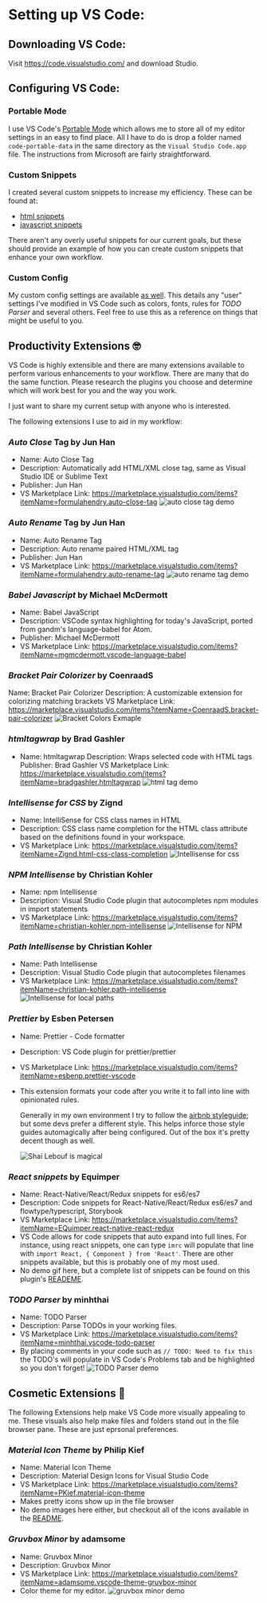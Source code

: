 # Setting up VS Code:

## Downloading VS Code:

Visit https://code.visualstudio.com/ and download Studio.

## Configuring VS Code:

### Portable Mode
I use VS Code's [Portable Mode](https://code.visualstudio.com/docs/editor/portable) which allows me to store all of my editor settings in an easy to find place. All I have to do is drop a folder named `code-portable-data` in the same directory as the `Visual Studio Code.app` file. The instructions from Microsoft are fairly straightforward.

### Custom Snippets
I created several custom snippets to increase my efficiency. These can be found at:

- [html snippets](./config/snippets/html.json)
- [javascript snippets](./config/snippets/javascript.json)

There aren't any overly useful snippets for our current goals, but these should provide an example of how you can create custom snippets that enhance your own workflow.

### Custom Config
My custom config settings are available [as well](./config/settings.json). This details any "user" settings I've modified in VS Code such as colors, fonts, rules for _TODO Parser_ and several others. Feel free to use this as a reference on things that might be useful to you. 

## Productivity Extensions 🤓

VS Code is highly extensible and there are many extensions available to perform various enhancements to your workflow. There are many that do the same function. Please research the plugins you choose and determine which will work best for you and the way you work.

I just want to share my current setup with anyone who is interested.

The following extensions I use to aid in my workflow:

### _Auto Close_ Tag by Jun Han

- Name: Auto Close Tag
- Description: Automatically add HTML/XML close tag, same as Visual Studio IDE or Sublime Text
- Publisher: Jun Han
- VS Marketplace Link: https://marketplace.visualstudio.com/items?itemName=formulahendry.auto-close-tag
  ![auto close tag demo][auto-close-tag]

### _Auto Rename_ Tag by Jun Han

- Name: Auto Rename Tag
- Description: Auto rename paired HTML/XML tag
- Publisher: Jun Han
- VS Marketplace Link: https://marketplace.visualstudio.com/items?itemName=formulahendry.auto-rename-tag
  ![auto rename tag demo][auto-rename-tag]

### _Babel Javascript_ by Michael McDermott

- Name: Babel JavaScript
- Description: VSCode syntax highlighting for today's JavaScript, ported from gandm's language-babel for Atom.
- Publisher: Michael McDermott
- VS Marketplace Link: https://marketplace.visualstudio.com/items?itemName=mgmcdermott.vscode-language-babel

### _Bracket Pair Colorizer_ by CoenraadS

Name: Bracket Pair Colorizer
Description: A customizable extension for colorizing matching brackets
VS Marketplace Link: https://marketplace.visualstudio.com/items?itemName=CoenraadS.bracket-pair-colorizer
![Bracket Colors Exmaple][bracket-pair-coloerizer]

### _htmltagwrap_ by Brad Gashler

- Name: htmltagwrap
  Description: Wraps selected code with HTML tags
  Publisher: Brad Gashler
  VS Marketplace Link: https://marketplace.visualstudio.com/items?itemName=bradgashler.htmltagwrap
  ![html tag demo][htmltagwrap]

### _Intellisense for CSS_ by Zignd

- Name: IntelliSense for CSS class names in HTML
- Description: CSS class name completion for the HTML class attribute based on the definitions found in your workspace.
- VS Marketplace Link: https://marketplace.visualstudio.com/items?itemName=Zignd.html-css-class-completion
  ![Intellisense for css][css_intellisense]

### _NPM Intellisense_ by Christian Kohler

- Name: npm Intellisense
- Description: Visual Studio Code plugin that autocompletes npm modules in import statements
- VS Marketplace Link: https://marketplace.visualstudio.com/items?itemName=christian-kohler.npm-intellisense
  ![Intellisense for NPM][npm_intellisense]

### _Path Intellisense_ by Christian Kohler

- Name: Path Intellisense
- Description: Visual Studio Code plugin that autocompletes filenames
- VS Marketplace Link: https://marketplace.visualstudio.com/items?itemName=christian-kohler.path-intellisense
  ![Intellisense for local paths][path_intellisense]

### _Prettier_ by Esben Petersen

- Name: Prettier - Code formatter
- Description: VS Code plugin for prettier/prettier
- VS Marketplace Link: https://marketplace.visualstudio.com/items?itemName=esbenp.prettier-vscode
- This extension formats your code after you write it to fall into line with opinionated rules.

  Generally in my own environment I try to follow the [airbnb styleguide](https://github.com/airbnb/javascript); but some devs prefer a different style. This helps inforce those style guides automagically after being configured. Out of the box it's pretty decent though as well.

  ![Shai Lebouf is magical][magic]

### _React snippets_ by Equimper

- Name: React-Native/React/Redux snippets for es6/es7
- Description: Code snippets for React-Native/React/Redux es6/es7 and flowtype/typescript, Storybook
- VS Marketplace Link: https://marketplace.visualstudio.com/items?itemName=EQuimper.react-native-react-redux
- VS Code allows for code snippets that auto expand into full lines. For instance, using react snippets, one can type `imrc` will populate that line with `import React, { Component } from 'React'`. There are other snippets available, but this is probably one of my most used.
- No demo gif here, but a complete list of snippets can be found on this plugin's [READEME](https://github.com/EQuimper/VSC-React-Native-React-Redux-Snippets/blob/master/README.md).

### _TODO Parser_ by minhthai

- Name: TODO Parser
- Description: Parse TODOs in your working files.
- VS Marketplace Link: https://marketplace.visualstudio.com/items?itemName=minhthai.vscode-todo-parser
- By placing comments in your code such as `// TODO: Need to fix this` the TODO's will populate in VS Code's Problems tab and be highlighted so you don't forget!
  ![TODO Parser demo][todo_parser]

## Cosmetic Extensions 💅

The following Extensions help make VS Code more visually appealing to me. These visuals also help make files and folders stand out in the file browser pane. These are just eprsonal preferences.

### _Material Icon Theme_ by Philip Kief

- Name: Material Icon Theme
- Description: Material Design Icons for Visual Studio Code
- VS Marketplace Link: https://marketplace.visualstudio.com/items?itemName=PKief.material-icon-theme
- Makes pretty icons show up in the file browser
- No demo images here either, but checkout all of the icons available in the [README](https://github.com/PKief/vscode-material-icon-theme/blob/master/README.md).

### _Gruvbox Minor_ by adamsome

- Name: Gruvbox Minor
- Description: Gruvbox Minor
- VS Marketplace Link: https://marketplace.visualstudio.com/items?itemName=adamsome.vscode-theme-gruvbox-minor
- Color theme for my editor.
  ![gruvbox minor demo][gruvbox_minor]

[css_intellisense]: ./assets/css_intellisense.gif
[npm_intellisense]: ./assets/npm_intellisense.gif
[path_intellisense]: ./assets/
[magic]: ./assets/magic.gif
[todo_parser]: ./assets/todo.gif
[gruvbox_minor]: ./assets/gruvbox.png
[auto-close-tag]: ./assets/auto-close-tag.gif
[auto-rename-tag]: ./assets/auto-rename-tag.gif
[bracket-pair-coloerizer]: ./assets/bracket-pair-coloerizer.png
[htmltagwrap]: ./assets/htmltagwrap.gif
